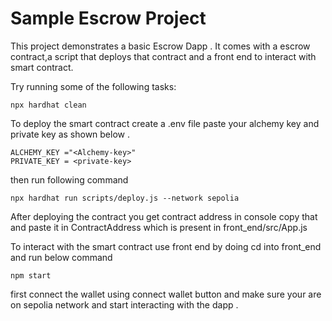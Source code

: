 # Sample Escrow Project

This project demonstrates a basic Escrow Dapp . It comes with a escrow contract,a script that deploys that contract and a front end to interact with smart contract.

Try running some of the following tasks:

```shell
npx hardhat clean
```
To deploy the smart contract create a .env file paste your alchemy key and private key as shown below .
```
ALCHEMY_KEY ="<Alchemy-key>"
PRIVATE_KEY = <private-key>
```
then run following command 
```
npx hardhat run scripts/deploy.js --network sepolia
```
After deploying the contract you get contract address in console copy that and paste it in ContractAddress which is present in front_end/src/App.js 

To interact with the smart contract use front end by doing cd into front_end and run below command 
```
npm start
```
first connect the wallet using connect wallet button and make sure your are on sepolia network and start interacting with the dapp .


